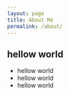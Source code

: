 ```yaml
---
layout: page
title: About Me
permalink: /about/
---
```


## hellow world

* hellow world
* hellow world
* hellow world

